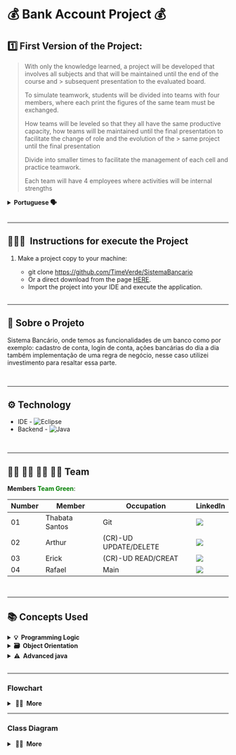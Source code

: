 # 💰 Bank Account Project 💰

>
## 1️⃣ First Version of the Project:

>With only the knowledge learned, a project will be developed that involves all subjects and that will be maintained until the end of the course and > subsequent presentation to the evaluated board.
>
> To simulate teamwork, students will be divided into teams with four members, where each print the figures of the same team must be exchanged.
>
> How teams will be leveled so that they all have the same productive capacity, how teams will be maintained until the final presentation to facilitate the change of role and the evolution of the > same project until the final presentation
>
> Divide into smaller times to facilitate the management of each cell and practice teamwork.
>
> Each team will have 4 employees where activities will be internal strengths
>
<details>
  <summary><b>Portuguese 🗣️ </b></summary>
  
### Primeira Versão do Projeto:

> Com o domínio apenas das informações aprendidas até o momento deve ser desenvolvido um projeto que envolva todos os assuntos e que será mantido até o final do curso e > posterior apresentação a banca avaliadora.
>
> Para simular o trabalho em equipe os alunos serão divididos em equipes com quatro integrantes, onde a cada sprint as figuras da mesma equipe devem ser trocadas.
>
> As equipes serão niveladas para que todas tenham a mesma capacidade produtiva, as equipes serão mantidas até o final para facilitar a troca de papeis e a evolução do > mesmo projeto até a apresentação final
>
> Dividir em times menores para facilitar o gerenciamento de cada célula e praticar o trabalho em equipe.
> 
> Cada equipe terá 4 integrantes onde as atividades serão divididas internamente
</details>

<br>

---

## 👨🏽‍🏫&nbsp; Instructions for execute the Project <a name="execute-project"></a>

1. Make a project copy to your machine:
    - git clone https://github.com/TimeVerde/SistemaBancario
    - Or a direct download from the page [HERE](https://github.com/TimeVerde/SistemaBancario).
    - Import the project into your IDE and execute the application.
    
    <br>
    
---

##  🏦  Sobre o Projeto

Sistema Bancário, onde temos as funcionalidades de um banco como por exemplo: cadastro de conta, login de conta, ações bancárias do dia a dia também implementação de uma regra de negócio, nesse caso utilizei investimento para resaltar essa parte. 

<br>

---

## ⚙️ Technology

- IDE - ![Eclipse](https://img.shields.io/badge/-Eclipse-black?style=flat&logo=eclipse-ide&logoColor=orange)
- Backend - ![Java](https://img.shields.io/badge/-Java-black?style=flat&logo=Java)&nbsp;

<br>

---

## 👨‍🎓 👩‍🎓 👨‍🎓 👨‍🎓 Team  

**Members** **<span style="color:green">Team Green</span>**:

Number| Member| Occupation | LinkedIn|
------|---------|-------|-------|
01| Thabata Santos|   Git|[<img src="https://img.shields.io/badge/-LinkedIn-%230077B5?style=for-the-badge&logo=linkedin&logoColor=white"></a>](https://www.linkedin.com/in/thabatasantos/)|
02| Arthur|   (CR)-UD UPDATE/DELETE|[<img src="https://img.shields.io/badge/-LinkedIn-%230077B5?style=for-the-badge&logo=linkedin&logoColor=white"></a>](https://www.linkedin.com/in/arthurestevanvargas)|
03| Erick|   (CR)-UD READ/CREAT|[<img src="https://img.shields.io/badge/-LinkedIn-%230077B5?style=for-the-badge&logo=linkedin&logoColor=white"></a>](https://www.linkedin.com/in/erick-gabriel-carvalho-da-silva-441277238)|
04| Rafael|   Main|[<img src="https://img.shields.io/badge/-LinkedIn-%230077B5?style=for-the-badge&logo=linkedin&logoColor=white"></a>](https://www.linkedin.com/in/rafael-macedo-49801011a/)|

<br>

---

## 📚 Concepts Used 

<details>	
  <summary><b>💡&nbsp; Programming Logic</b></summary>

1. Git
    - Repository
    - Documentation
    - README.md
    - Replit
2. Project Organization
    - Packages / sub-packages
    - Nomenclature
3. Basic Elements
    - variables
    - constants
    - comments
4. Decision Structures
    - if, else-if, else
    - switch
5. Repeat Loops
    - for
    - while
    - do-while
6. Modularization
    - methods with or without parameters and with or without returns
    - recursion
</details>

<details>	
  <summary><b>🗃️&nbsp; Object Orientation</b></summary>
  
1. Classes
    - class diagram
    - attributes
    - builders
    - encapsulation
    - specific methods
    - instantiate objects
2. Heritage
    - extends
    - create new constructors based on the super class
    - Polymorphism
        - Just take advantage of the methods
        - Do it completely specifically
        - overwrite for:
            - do it specifically
            - Take advantage of the behavior and make a complement
3. Polimorfismo
    - interfaces
</details>

<details>
   <summary><b>⚠️&nbsp; Advanced java</b></summary>

1. Classes wrapper
2. ENUM
3. Annotations
4. Collections
    - ArrayList
    - LinkedList
    - HashSet
    - HashMap
5. Lambda functions
6. Generics
7. Dates
8. Exceptions

</details>

</br>

---

### Flowchart

<details>
<summary><b>&nbsp;👨‍💻 &nbsp;More</b></summary>
<a href="#"><img align="center" src="https://github.com/TimeVerde/SistemaBancario/tree/main/Diagrama_Fluxograma"/></a>
  
</details>

---

### Class Diagram

<details>
<summary><b>&nbsp;👨‍💻 &nbsp;More</b></summary>
<a href="#"><img align="center" src="https://github.com/TimeVerde/SistemaBancario/tree/main/Diagrama_Fluxograma"/></a>
  
</details>
